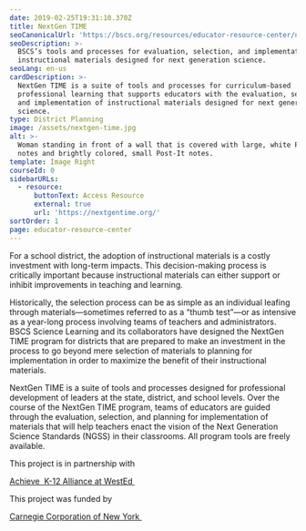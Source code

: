 ```yaml
---
date: 2019-02-25T19:31:10.370Z
title: NextGen TIME
seoCanonicalUrl: 'https://bscs.org/resources/educator-resource-center/nextgentime'
seoDescription: >-
  BSCS’s tools and processes for evaluation, selection, and implementation of
  instructional materials designed for next generation science.
seoLang: en-us
cardDescription: >-
  NextGen TIME is a suite of tools and processes for curriculum-based
  professional learning that supports educators with the evaluation, selection,
  and implementation of instructional materials designed for next generation
  science.
type: District Planning
image: /assets/nextgen-time.jpg
alt: >-
  Woman standing in front of a wall that is covered with large, white Post-It
  notes and brightly colored, small Post-It notes.
template: Image Right
courseId: 0
sidebarURLs:
  - resource:
      buttonText: Access Resource
      external: true
      url: 'https://nextgentime.org/'
sortOrder: 1
page: educator-resource-center
---
```

For a school district, the adoption of instructional materials is a costly investment with long-term impacts. This decision-making process is critically important because instructional materials can either support or inhibit improvements in teaching and learning.

Historically, the selection process can be as simple as an individual leafing through materials—sometimes referred to as a “thumb test”—or as intensive as a year-long process involving teams of teachers and administrators. BSCS Science Learning and its collaborators have designed the NextGen TIME program for districts that are prepared to make an investment in the process to go beyond mere selection of materials to planning for implementation in order to maximize the benefit of their instructional materials.

NextGen TIME is a suite of tools and processes designed for professional development of leaders at the state, district, and school levels. Over the course of the NextGen TIME program, teams of educators are guided through the evaluation, selection, and planning for implementation of materials that will help teachers enact the vision of the Next Generation Science Standards (NGSS) in their classrooms. All program tools are freely available.

<div style={{ fontSize: '1.8rem', marginBottom: '3rem', marginTop: '3rem' }}><p>This project is in partnership with</p></div>

<div className="d-flex justify-content-md-center">
  <a className="p-2 mr-4" href="https://www.achieve.org/" target="_blank" rel="noopener noreferrer">
    Achieve&nbsp;<sup><i style="font-size: .65rem;" class="fas fa-external-link-alt"></i></sup>
  </a>

  <a className="p-2 ml-4" href="https://www.wested.org/project/k-12-alliance/" target="_blank" rel="noopener noreferrer">
    K-12 Alliance at WestEd&nbsp;<sup><i style="font-size: .65rem;" class="fas fa-external-link-alt"></i></sup>
  </a>
</div>

<div style={{ fontSize: '1.8rem', marginBottom: '3rem', marginTop: '3rem' }}><p>This project was funded by</p></div>

<div className="d-flex justify-content-md-center">
  <a className="p-2 mr-4" href="https://www.carnegie.org/" target="_blank" rel="noopener noreferrer">
    Carnegie Corporation of New York&nbsp;<sup><i style="font-size: .65rem;" class="fas fa-external-link-alt"></i></sup>
  </a>
</div>
